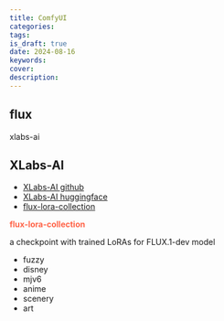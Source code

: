 ```yaml
---
title: ComfyUI
categories: 
tags: 
is_draft: true
date: 2024-08-16
keywords: 
cover: 
description: 
---
```


## flux


xlabs-ai

## XLabs-AI

- [XLabs-AI github](https://github.com/XLabs-AI)
- [XLabs-AI huggingface](https://huggingface.co/XLabs-AI)
- [flux-lora-collection](https://huggingface.co/XLabs-AI/flux-lora-collection)

**<font color='Tomato'>flux-lora-collection</font>**

a checkpoint with trained LoRAs for FLUX.1-dev model 

- fuzzy
- disney
- mjv6
- anime
- scenery
- art